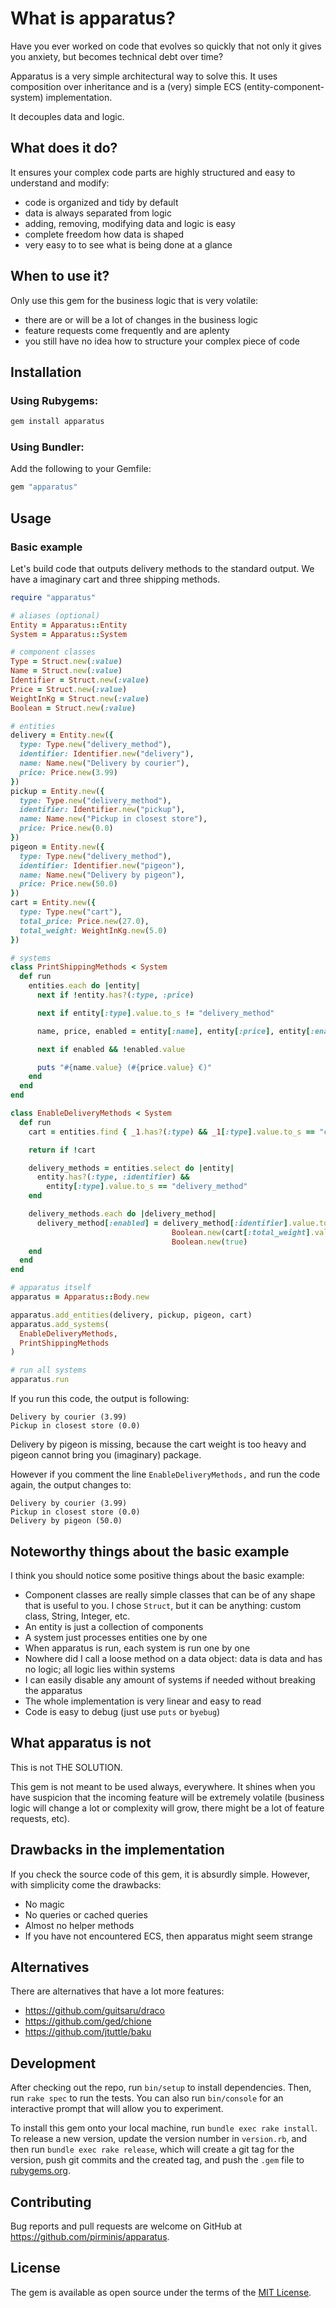 # What is apparatus?

Have you ever worked on code that evolves so quickly that not only it gives you anxiety, but becomes technical debt over time?

Apparatus is a very simple architectural way to solve this. It uses composition over inheritance and is a (very) simple ECS (entity-component-system) implementation.

It decouples data and logic.

## What does it do?

It ensures your complex code parts are highly structured and easy to understand and modify:
- code is organized and tidy by default
- data is always separated from logic
- adding, removing, modifying data and logic is easy
- complete freedom how data is shaped
- very easy to to see what is being done at a glance

## When to use it?

Only use this gem for the business logic that is very volatile:
- there are or will be a lot of changes in the business logic
- feature requests come frequently and are aplenty
- you still have no idea how to structure your complex piece of code

## Installation

### Using Rubygems:

```sh
gem install apparatus
```

### Using Bundler:

Add the following to your Gemfile:

```sh
gem "apparatus"
```

## Usage

### Basic example

Let's build code that outputs delivery methods to the standard output. We have a imaginary cart and three shipping methods.

```ruby
require "apparatus"

# aliases (optional)
Entity = Apparatus::Entity
System = Apparatus::System

# component classes
Type = Struct.new(:value)
Name = Struct.new(:value)
Identifier = Struct.new(:value)
Price = Struct.new(:value)
WeightInKg = Struct.new(:value)
Boolean = Struct.new(:value)

# entities
delivery = Entity.new({
  type: Type.new("delivery_method"),
  identifier: Identifier.new("delivery"),
  name: Name.new("Delivery by courier"),
  price: Price.new(3.99)
})
pickup = Entity.new({
  type: Type.new("delivery_method"),
  identifier: Identifier.new("pickup"),
  name: Name.new("Pickup in closest store"),
  price: Price.new(0.0)
})
pigeon = Entity.new({
  type: Type.new("delivery_method"),
  identifier: Identifier.new("pigeon"),
  name: Name.new("Delivery by pigeon"),
  price: Price.new(50.0)
})
cart = Entity.new({
  type: Type.new("cart"),
  total_price: Price.new(27.0),
  total_weight: WeightInKg.new(5.0)
})

# systems
class PrintShippingMethods < System
  def run
    entities.each do |entity|
      next if !entity.has?(:type, :price)

      next if entity[:type].value.to_s != "delivery_method"

      name, price, enabled = entity[:name], entity[:price], entity[:enabled]

      next if enabled && !enabled.value

      puts "#{name.value} (#{price.value} €)"
    end
  end
end

class EnableDeliveryMethods < System
  def run
    cart = entities.find { _1.has?(:type) && _1[:type].value.to_s == "cart" }

    return if !cart

    delivery_methods = entities.select do |entity|
      entity.has?(:type, :identifier) &&
        entity[:type].value.to_s == "delivery_method"
    end

    delivery_methods.each do |delivery_method|
      delivery_method[:enabled] = delivery_method[:identifier].value.to_s == "pigeon" ?
                                    Boolean.new(cart[:total_weight].value < 0.1) :
                                    Boolean.new(true)
    end
  end
end

# apparatus itself
apparatus = Apparatus::Body.new

apparatus.add_entities(delivery, pickup, pigeon, cart)
apparatus.add_systems(
  EnableDeliveryMethods,
  PrintShippingMethods
)

# run all systems
apparatus.run
```

If you run this code, the output is following:
```
Delivery by courier (3.99)
Pickup in closest store (0.0)
```

Delivery by pigeon is missing, because the cart weight is too heavy and pigeon cannot bring you (imaginary) package.

However if you comment the line `EnableDeliveryMethods,` and run the code again, the output changes to:
```
Delivery by courier (3.99)
Pickup in closest store (0.0)
Delivery by pigeon (50.0)
```

## Noteworthy things about the basic example

I think you should notice some positive things about the basic example:
- Component classes are really simple classes that can be of any shape that is useful to you. I chose `Struct`, but it can be anything: custom class, String, Integer, etc.
- An entity is just a collection of components
- A system just processes entities one by one
- When apparatus is run, each system is run one by one
- Nowhere did I call a loose method on a data object: data is data and has no logic; all logic lies within systems
- I can easily disable any amount of systems if needed without breaking the apparatus
- The whole implementation is very linear and easy to read
- Code is easy to debug (just use `puts` or `byebug`)

## What apparatus is not

This is not THE SOLUTION.

This gem is not meant to be used always, everywhere. It shines when you have suspicion that the incoming feature will be extremely volatile (business logic will change a lot or complexity will grow, there might be a lot of feature requests, etc).

## Drawbacks in the implementation

If you check the source code of this gem, it is absurdly simple. However, with simplicity come the drawbacks:
- No magic
- No queries or cached queries
- Almost no helper methods
- If you have not encountered ECS, then apparatus might seem strange

## Alternatives

There are alternatives that have a lot more features:
- https://github.com/guitsaru/draco
- https://github.com/ged/chione
- https://github.com/jtuttle/baku

## Development

After checking out the repo, run `bin/setup` to install dependencies. Then, run `rake spec` to run the tests. You can also run `bin/console` for an interactive prompt that will allow you to experiment.

To install this gem onto your local machine, run `bundle exec rake install`. To release a new version, update the version number in `version.rb`, and then run `bundle exec rake release`, which will create a git tag for the version, push git commits and the created tag, and push the `.gem` file to [rubygems.org](https://rubygems.org).

## Contributing

Bug reports and pull requests are welcome on GitHub at https://github.com/pirminis/apparatus.

## License

The gem is available as open source under the terms of the [MIT License](https://opensource.org/licenses/MIT).
